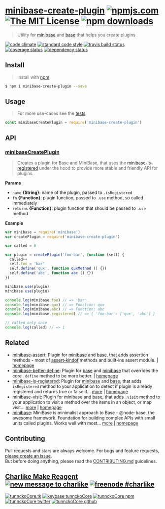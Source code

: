 # [minibase-create-plugin][author-www-url] [![npmjs.com][npmjs-img]][npmjs-url] [![The MIT License][license-img]][license-url] [![npm downloads][downloads-img]][downloads-url] 

> Utility for [minibase][] and [base][] that helps you create plugins

[![code climate][codeclimate-img]][codeclimate-url] [![standard code style][standard-img]][standard-url] [![travis build status][travis-img]][travis-url] [![coverage status][coveralls-img]][coveralls-url] [![dependency status][david-img]][david-url]

## Install
> Install with [npm](https://www.npmjs.com/)

```sh
$ npm i minibase-create-plugin --save
```

## Usage
> For more use-cases see the [tests](./test.js)

```js
const minibaseCreatePlugin = require('minibase-create-plugin')
```

## API

### [minibaseCreatePlugin](index.js#L50)
> Creates a plugin for Base and MiniBase, that uses the [minibase-is-registered][] under the hood to provide more stable and friendly API for plugins.

**Params**

* `name` **{String}**: name of the plugin, passed to `.isRegistered`    
* `fn` **{Function}**: plugin function, passed to `.use` method, so called immediately    
* `returns` **{Function}**: plugin function that should be passed to `.use` method  

**Example**

```js
var minibase = require('minibase')
var createPlugin = require('minibase-create-plugin')

var called = 0

var plugin = createPlugin('foo-bar', function (self) {
  called++
  self.foo = 'bar'
  self.define('qux', function quxMethod () {})
  self.define('abc', function abc () {})
})

minibase.use(plugin)
minibase.use(plugin)

console.log(minibase.foo) // => 'bar'
console.log(minibase.qux) // => Function: qux
console.log(minibase.abc) // => Function: abc
console.log(minibase.registered) // => { 'foo-bar': ['qux', 'abc'] }

// called only once
console.log(called) // => 1
```

## Related
- [minibase-assert](https://www.npmjs.com/package/minibase-assert): Plugin for [minibase][] and [base][], that adds assertion methods - most of [assert-kindof][] methods and built-ins assert module. | [homepage](https://github.com/node-minibase/minibase-assert#readme "Plugin for [minibase][] and [base][], that adds assertion methods - most of [assert-kindof][] methods and built-ins assert module.")
- [minibase-better-define](https://www.npmjs.com/package/minibase-better-define): Plugin for [base][] and [minibase][] that overrides the core `.define` method to be more better. | [homepage](https://github.com/node-minibase/minibase-better-define#readme "Plugin for [base][] and [minibase][] that overrides the core `.define` method to be more better.")
- [minibase-is-registered](https://www.npmjs.com/package/minibase-is-registered): Plugin for [minibase][] and [base][], that adds `isRegistered` method to your application to detect if plugin is already registered and returns true or false if… [more](https://github.com/node-minibase/minibase-is-registered#readme) | [homepage](https://github.com/node-minibase/minibase-is-registered#readme "Plugin for [minibase][] and [base][], that adds `isRegistered` method to your application to detect if plugin is already registered and returns true or false if named plugin is already registered on the instance.")
- [minibase-visit](https://www.npmjs.com/package/minibase-visit): Plugin for [minibase][] and [base][], that adds `.visit` method to your application to visit a method over the items in an object, or map visit… [more](https://github.com/node-minibase/minibase-visit#readme) | [homepage](https://github.com/node-minibase/minibase-visit#readme "Plugin for [minibase][] and [base][], that adds `.visit` method to your application to visit a method over the items in an object, or map visit over the objects in an array. Using using [collection-visit][] package.")
- [minibase](https://www.npmjs.com/package/minibase): MiniBase is minimalist approach to Base - @node-base, the awesome framework. Foundation for building complex APIs with small units called plugins. Works well with most… [more](https://github.com/node-minibase/minibase#readme) | [homepage](https://github.com/node-minibase/minibase#readme "MiniBase is minimalist approach to Base - @node-base, the awesome framework. Foundation for building complex APIs with small units called plugins. Works well with most of the already existing [base][] plugins.")

## Contributing
Pull requests and stars are always welcome. For bugs and feature requests, [please create an issue](https://github.com/node-minibase/minibase-create-plugin/issues/new).  
But before doing anything, please read the [CONTRIBUTING.md](./CONTRIBUTING.md) guidelines.

## [Charlike Make Reagent](http://j.mp/1stW47C) [![new message to charlike][new-message-img]][new-message-url] [![freenode #charlike][freenode-img]][freenode-url]

[![tunnckoCore.tk][author-www-img]][author-www-url] [![keybase tunnckoCore][keybase-img]][keybase-url] [![tunnckoCore npm][author-npm-img]][author-npm-url] [![tunnckoCore twitter][author-twitter-img]][author-twitter-url] [![tunnckoCore github][author-github-img]][author-github-url]

[base]: https://github.com/node-base/base
[minibase]: https://github.com/node-minibase/minibase

[npmjs-url]: https://www.npmjs.com/package/minibase-create-plugin
[npmjs-img]: https://img.shields.io/npm/v/minibase-create-plugin.svg?label=minibase-create-plugin

[license-url]: https://github.com/node-minibase/minibase-create-plugin/blob/master/LICENSE
[license-img]: https://img.shields.io/npm/l/minibase-create-plugin.svg

[downloads-url]: https://www.npmjs.com/package/minibase-create-plugin
[downloads-img]: https://img.shields.io/npm/dm/minibase-create-plugin.svg

[codeclimate-url]: https://codeclimate.com/github/node-minibase/minibase-create-plugin
[codeclimate-img]: https://img.shields.io/codeclimate/github/node-minibase/minibase-create-plugin.svg

[travis-url]: https://travis-ci.org/node-minibase/minibase-create-plugin
[travis-img]: https://img.shields.io/travis/node-minibase/minibase-create-plugin/master.svg

[coveralls-url]: https://coveralls.io/r/node-minibase/minibase-create-plugin
[coveralls-img]: https://img.shields.io/coveralls/node-minibase/minibase-create-plugin.svg

[david-url]: https://david-dm.org/node-minibase/minibase-create-plugin
[david-img]: https://img.shields.io/david/node-minibase/minibase-create-plugin.svg

[standard-url]: https://github.com/feross/standard
[standard-img]: https://img.shields.io/badge/code%20style-standard-brightgreen.svg

[author-www-url]: http://www.tunnckocore.tk
[author-www-img]: https://img.shields.io/badge/www-tunnckocore.tk-fe7d37.svg

[keybase-url]: https://keybase.io/tunnckocore
[keybase-img]: https://img.shields.io/badge/keybase-tunnckocore-8a7967.svg

[author-npm-url]: https://www.npmjs.com/~tunnckocore
[author-npm-img]: https://img.shields.io/badge/npm-~tunnckocore-cb3837.svg

[author-twitter-url]: https://twitter.com/tunnckoCore
[author-twitter-img]: https://img.shields.io/badge/twitter-@tunnckoCore-55acee.svg

[author-github-url]: https://github.com/tunnckoCore
[author-github-img]: https://img.shields.io/badge/github-@tunnckoCore-4183c4.svg

[freenode-url]: http://webchat.freenode.net/?channels=charlike
[freenode-img]: https://img.shields.io/badge/freenode-%23charlike-5654a4.svg

[new-message-url]: https://github.com/tunnckoCore/ama
[new-message-img]: https://img.shields.io/badge/ask%20me-anything-green.svg

[assert-kindof]: https://github.com/tunnckocore/assert-kindof
[collection-visit]: https://github.com/jonschlinkert/collection-visit
[minibase-is-registered]: https://github.com/node-minibase/minibase-is-registered